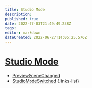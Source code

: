 ```yaml
---
title: Studio Mode
description: 
published: true
date: 2022-07-03T21:49:49.238Z
tags: 
editor: markdown
dateCreated: 2022-06-27T10:05:25.576Z
---
```


# [Studio Mode](/en/Integrations/OBS/OBS-Events)
* [PreviewSceneChanged](/en/Integrations/OBS/OBS-Events/Studio-Mode/PreviewSceneChanged)
* [StudioModeSwitched](/en/Integrations/OBS/OBS-Events/Studio-Mode/StudioModeSwitched)
{.links-list}